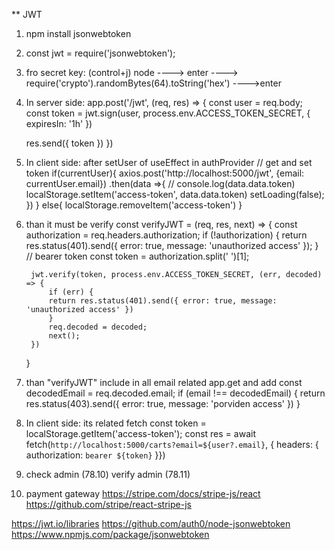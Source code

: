 ** JWT 
1. npm install jsonwebtoken 
2. const jwt = require('jsonwebtoken'); <!-- in index.js -->
3. fro secret key: 
   (control+j) node ----> enter ----> require('crypto').randomBytes(64).toString('hex') ---->enter
4. In server side: app.post('/jwt', (req, res) => {
      const user = req.body;
      const token = jwt.sign(user, process.env.ACCESS_TOKEN_SECRET, { expiresIn: '1h' })

      res.send({ token })
    })
5. In client side: after setUser of useEffect in authProvider
    // get and set token
    if(currentUser){
        axios.post('http://localhost:5000/jwt', {email: currentUser.email})
        .then(data =>{
            // console.log(data.data.token)
            localStorage.setItem('access-token', data.data.token)
            setLoading(false);
        })
    }
    else{
        localStorage.removeItem('access-token')
    }

6. than it must be verify  <!--verify explained in 78.8 -->
    const verifyJWT = (req, res, next) => {
        const authorization = req.headers.authorization;
        if (!authorization) {
            return res.status(401).send({ error: true, message: 'unauthorized access' });
        }
        // bearer token
        const token = authorization.split(' ')[1];

        jwt.verify(token, process.env.ACCESS_TOKEN_SECRET, (err, decoded) => {
            if (err) {
            return res.status(401).send({ error: true, message: 'unauthorized access' })
            }
            req.decoded = decoded;
            next();
        })
    }

7. than "verifyJWT" include in all email related app.get and add
    const decodedEmail = req.decoded.email;
    if (email !== decodedEmail) {
    return res.status(403).send({ error: true, message: 'porviden access' })
    }
8. In client side: its related fetch
    const token = localStorage.getItem('access-token');
    const res = await fetch(`http://localhost:5000/carts?email=${user?.email}`, { 
        headers: {
        authorization: `bearer ${token}`
    }})

9. check admin (78.10)
   verify admin (78.11)

11. payment gateway
https://stripe.com/docs/stripe-js/react
https://github.com/stripe/react-stripe-js

 


https://jwt.io/libraries
https://github.com/auth0/node-jsonwebtoken
https://www.npmjs.com/package/jsonwebtoken